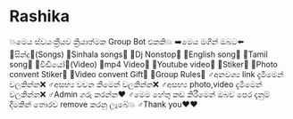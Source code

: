 # Rashika
💥මෙය ස්වයංක්‍රීයව ක්‍රියාත්මක Group Bot එකකි💥 ➡️මෙය මගින් ඔබට⬅️ 🔅සින්දු🔅(Songs) 🔹Sinhala songs🔹 🔹Dj Nonstop🔹 🔹English song🔹 🔹Tamil song🔹 🔅වීඩියෝ🔅(Video) 🔹mp4 Video🔹 🔹Youtube video🔹 🔅Stiker🔅 🔹Photo convent Stiker🔹 🔹Video convent Gift🔹 🚫Group Rules🚫 ♂️අනවශ්‍ය link දැමීමෙන් වලකින්න❌ ♂️අසභ්‍ය වචන කීමෙන් වලකින්න❌ ♂️අසභ්‍ය photo,video දැමීමෙන් වලකින්න❌ ♂️Admin ගරු කරන්න❤️ ♂️මෙම හේතු කඩ කිරීමෙන් ඔබව පෙර දැනුම් දීමකින් තොරව remove කරනු ලැබේ💥 ♂️Thank you❤️❤️
